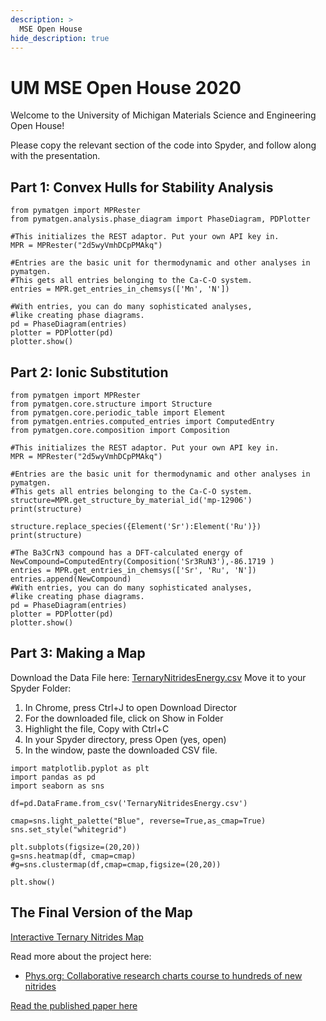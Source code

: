 ```yaml
---
description: >
  MSE Open House
hide_description: true
---
```

# UM MSE Open House 2020

Welcome to the University of Michigan Materials Science and Engineering Open House!

Please copy the relevant section of the code into Spyder, and follow along with the presentation. 


## Part 1: Convex Hulls for Stability Analysis
~~~~
from pymatgen import MPRester
from pymatgen.analysis.phase_diagram import PhaseDiagram, PDPlotter

#This initializes the REST adaptor. Put your own API key in.
MPR = MPRester("2d5wyVmhDCpPMAkq")
 
#Entries are the basic unit for thermodynamic and other analyses in pymatgen.
#This gets all entries belonging to the Ca-C-O system.
entries = MPR.get_entries_in_chemsys(['Mn', 'N'])

#With entries, you can do many sophisticated analyses, 
#like creating phase diagrams.
pd = PhaseDiagram(entries)
plotter = PDPlotter(pd)
plotter.show() 
~~~~

## Part 2: Ionic Substitution
~~~~
from pymatgen import MPRester
from pymatgen.core.structure import Structure
from pymatgen.core.periodic_table import Element
from pymatgen.entries.computed_entries import ComputedEntry
from pymatgen.core.composition import Composition

#This initializes the REST adaptor. Put your own API key in.
MPR = MPRester("2d5wyVmhDCpPMAkq")
 
#Entries are the basic unit for thermodynamic and other analyses in pymatgen.
#This gets all entries belonging to the Ca-C-O system.
structure=MPR.get_structure_by_material_id('mp-12906')
print(structure)

structure.replace_species({Element('Sr'):Element('Ru')})
print(structure)

#The Ba3CrN3 compound has a DFT-calculated energy of 
NewCompound=ComputedEntry(Composition('Sr3RuN3'),-86.1719 )
entries = MPR.get_entries_in_chemsys(['Sr', 'Ru', 'N'])
entries.append(NewCompound)
#With entries, you can do many sophisticated analyses, 
#like creating phase diagrams.
pd = PhaseDiagram(entries)
plotter = PDPlotter(pd)
plotter.show() 
~~~~

## Part 3: Making a Map

Download the Data File here: [TernaryNitridesEnergy.csv][TernaryNitridesData]
Move it to your Spyder Folder:
1. In Chrome, press Ctrl+J to open Download Director
2. For the downloaded file, click on Show in Folder
3. Highlight the file, Copy with Ctrl+C
4. In your Spyder directory, press Open (yes, open)
5. In the window, paste the downloaded CSV file.

~~~~
import matplotlib.pyplot as plt
import pandas as pd
import seaborn as sns

df=pd.DataFrame.from_csv('TernaryNitridesEnergy.csv')

cmap=sns.light_palette("Blue", reverse=True,as_cmap=True)
sns.set_style("whitegrid")

plt.subplots(figsize=(20,20))
g=sns.heatmap(df, cmap=cmap)
#g=sns.clustermap(df,cmap=cmap,figsize=(20,20))

plt.show()
~~~~

## The Final Version of the Map
[Interactive Ternary Nitrides Map][ternarymap]

Read more about the project here: 
* [Phys.org: Collaborative research charts course to hundreds of new nitrides](https://phys.org/news/2019-06-collaborative-hundreds-nitrides.html)

[Read the published paper here](https://www.nature.com/articles/s41563-019-0396-2)




[Blog Post]: /wenhaosun-blog/_posts/2019-06-18-Mapping-Uncharted-Chemical-Spaces.md
[ternarymap]: /TernaryNitridesMap.html
[TernaryNitridesData]: /TernaryNitridesEnergy.csv


